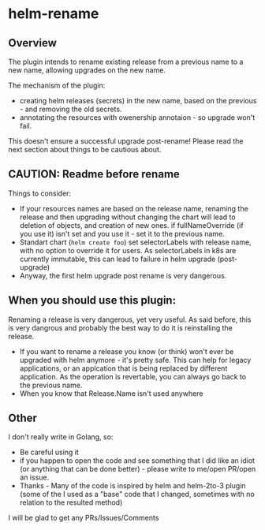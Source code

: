 # helm-rename



## Overview

The plugin intends to rename existing release from a previous name to a new name, allowing upgrades on the new name.

The mechanism of the plugin:
- creating helm releases (secrets) in the new name, based on the previous - and removing the old secrets.
- annotating the resources with owenership annotaion - so upgrade won't fail.

This doesn't ensure a successful upgrade post-rename! Please read the next section about things to be cautious about.

## CAUTION: Readme before rename
Things to consider:
- If your resources names are based on the release name, renaming the release and then upgrading without changing the chart will lead to deletion of objects, and creation of new ones. if fullNameOverride (if you use it) isn't set and you use it - set it to the previous name.
- Standart chart (`helm create foo`) set selectorLabels with release name, with no option to override it for users. As selectorLabels in k8s are currently immutable, this can lead to failure in helm upgrade (post-upgrade)
- Anyway, the first helm upgrade post rename is very dangerous. 

## When you should use this plugin:
Renaming a release is very dangerous, yet very useful. As said before, this is very dangrous and probably the best way to do it is reinstalling the release.

- If you want to rename a release you know (or think) won't ever be upgraded with helm anymore - it's pretty safe. This can help for legacy applications, or an applcation that is being replaced by different application. As the operation is revertable, you can always go back to the previous name.
- When you know that Release.Name isn't used anywhere
 

 ## Other

 I don't really write in Golang, so:
 - Be careful using it
 - if you happen to open the code and see something that I did like an idiot (or anything that can be done better) - please write to me/open PR/open an issue.
 - Thanks - Many of the code is inspired by helm and helm-2to-3 plugin (some of the I used as a "base" code that I changed, sometimes with no relation to the resulted method)

 I will be glad to get any PRs/Issues/Comments